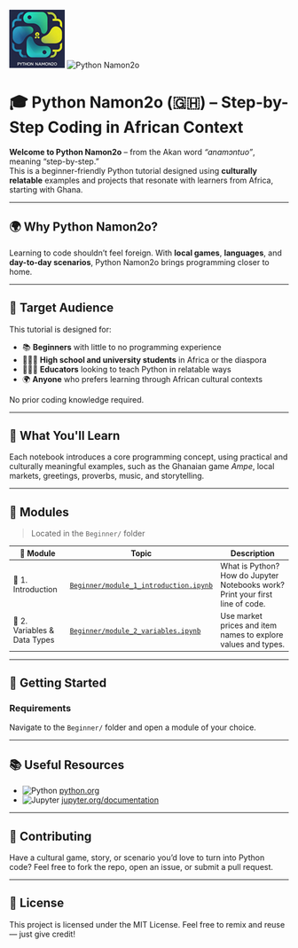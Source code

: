 ![Python Namon2o](./images/Python%20Namon2o.png)
![Python Namon2o](https://img.shields.io/badge/Python_Namon2o-🇬🇭-green)

# 🎓 Python Namon2o (🇬🇭) – Step-by-Step Coding in African Context

**Welcome to Python Namon2o** – from the Akan word _“anamɔntuo”_, meaning “step-by-step.”  
This is a beginner-friendly Python tutorial designed using **culturally relatable** examples and projects that resonate with learners from Africa, starting with Ghana.

---

## 🌍 Why Python Namon2o?

Learning to code shouldn’t feel foreign. With **local games**, **languages**, and **day-to-day scenarios**, Python Namon2o brings programming closer to home.

---

## 👥 Target Audience

This tutorial is designed for:

- 📚 **Beginners** with little to no programming experience
- 🧑🏾‍🎓 **High school and university students** in Africa or the diaspora
- 👩🏽‍🏫 **Educators** looking to teach Python in relatable ways
- 🌍 **Anyone** who prefers learning through African cultural contexts

No prior coding knowledge required.

---

## 🧭 What You'll Learn

Each notebook introduces a core programming concept, using practical and culturally meaningful examples, such as the Ghanaian game _Ampe_, local markets, greetings, proverbs, music, and storytelling.

---

## 📘 Modules

> Located in the `Beginner/` folder

| 🧩 Module                    | Topic                                                                          | Description                                                                   |
| ---------------------------- | ------------------------------------------------------------------------------ | ----------------------------------------------------------------------------- |
| 📍 1. Introduction           | [`Beginner/module_1_introduction.ipynb`](Beginner/module_1_introduction.ipynb) | What is Python? How do Jupyter Notebooks work? Print your first line of code. |
| 🧮 2. Variables & Data Types | [`Beginner/module_2_variables.ipynb`](Beginner/module_2_variables.ipynb)       | Use market prices and item names to explore values and types.                 |

---

## 🚀 Getting Started

### Requirements

Navigate to the `Beginner/` folder and open a module of your choice.

---

## 📚 Useful Resources

- ![Python](https://img.shields.io/badge/Python-Official-blue) [python.org](https://www.python.org/)
- ![Jupyter](https://img.shields.io/badge/Jupyter-Docs-orange) [jupyter.org/documentation](https://jupyter.org/documentation)

---

## 🤝 Contributing

Have a cultural game, story, or scenario you’d love to turn into Python code?
Feel free to fork the repo, open an issue, or submit a pull request.

---

## 📜 License

This project is licensed under the MIT License.
Feel free to remix and reuse — just give credit!
